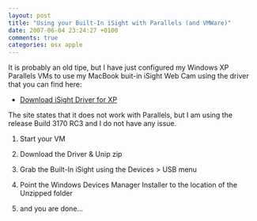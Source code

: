 ```yaml
---
layout: post
title: "Using your Built-In iSight with Parallels (and VMWare)"
date: 2007-06-04 23:24:27 +0100
comments: true
categories: osx apple
---
```

It is probably an old tipe, but I have just configured my Windows XP Parallels VMs
to use my MacBook buit-in iSight Web Cam using the driver that you can find here:
- [Download iSight Driver for XP](http://www.maconlysource.com/?p=885)

The site states that it does not work with Parallels, but I am using the release Build 3170 RC3 and I do not have any issue.

1. Start your VM
2. Download the Driver &amp; Unip zip

3. Grab the Built-In iSight using the Devices > USB  menu

4. Point the Windows Devices Manager Installer to the location of the Unzipped folder
5. and you are done...
